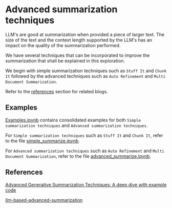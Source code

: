 # Advanced summarization techniques

LLM's are good at summarization when provided a piece of larger text. The size of the text and the context length supported by the LLM's has an impact on the quality of the summarization performed.

We have several techniques that can be incorporated to improve the summarization that shall be explained in this exploration.

We begin with simple summarization techniques such as `Stuff It` and `Chunk It` followed by the advanced techniques such as `Auto Refinement` and `Multi Document Summarization`.

Refer to the [references](#references) section for related blogs.

## Examples

[Examples.ipynb](./Examples.ipynb) contains consolidated examples for both `Simple summarization techniques` and `Advanced summarization techniques`.

For `Simple summarization techniques` such as `Stuff It` and `Chunk It`, refer to the file [simple_summarize.ipynb](./simple_summarize.ipynb).

For `Advanced summarization techniques` such as `Auto Refinement` and `Multi Document Summarization`, refer to the file [advanced_summarize.ipynb](./advanced_summarize.ipynb).

## References

[Advanced Generative Summarization Techniques: A deep dive with example code](https://medium.com/@flux07/advanced-generative-summarization-techniques-939605601fba)

[llm-based-advanced-summarization](https://github.com/aws-samples/llm-based-advanced-summarization/)
